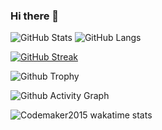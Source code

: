 ### Hi there 👋

<!--
**Go-Adler/Go-Adler** is a ✨ _special_ ✨ repository because its `README.md` (this file) appears on your GitHub profile.

Here are some ideas to get you started:

- 🔭 I’m currently working on ...
- 🌱 I’m currently learning ...
- 👯 I’m looking to collaborate on ...
- 🤔 I’m looking for help with ...
- 💬 Ask me about ...
- 📫 How to reach me: ...
- 😄 Pronouns: ...
- ⚡ Fun fact: ...
-->
![GitHub Stats](https://github-readme-stats.vercel.app/api?username=Go-Adler&show_icons=true&theme=radical)
![GitHub Langs](https://github-readme-stats.vercel.app/api/top-langs/?username=Go-Adler&layout=compact&theme=blue-green)

[![GitHub Streak](https://github-readme-streak-stats.herokuapp.com?user=Go-Adler&theme=blueberry&date_format=M%20j%5B%2C%20Y%5D)](https://git.io/streak-stats)

![Github Trophy](https://github-profile-trophy.vercel.app/?username=Go-Adler&theme=discord)

![Github Activity Graph](https://activity-graph.herokuapp.com/graph?username=Go-Adler&theme=xcode)

![Codemaker2015 wakatime stats](https://github-readme-stats.vercel.app/api/wakatime?username=Go-Adler&layout=compact&theme=blue-green)
